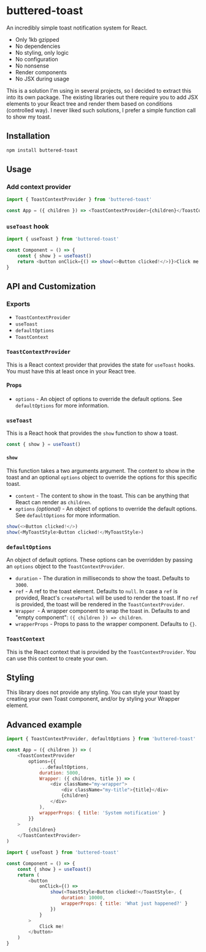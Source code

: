 # buttered-toast

An incredibly simple toast notification system for React.

-   Only 1kb gzipped
-   No dependencies
-   No styling, only logic
-   No configuration
-   No nonsense
-   Render components
-   No JSX during usage

This is a solution I'm using in several projects, so I decided to extract this into its own package. The existing
libraries out there require you to add JSX elements to your React tree and render them based on conditions (controlled
way). I never liked such solutions, I prefer a simple function call to show my toast.

## Installation

```bash
npm install buttered-toast
```

## Usage

### Add context provider

```javascript
import { ToastContextProvider } from 'buttered-toast'

const App = ({ children }) => <ToastContextProvider>{children}</ToastContextProvider>
```

### `useToast` hook

```javascript
import { useToast } from 'buttered-toast'

const Component = () => {
    const { show } = useToast()
    return <button onClick={() => show(<>Button clicked!</>)}>Click me!</button>
}
```

## API and Customization

### Exports

-   `ToastContextProvider`
-   `useToast`
-   `defaultOptions`
-   `ToastContext`

### `ToastContextProvider`

This is a React context provider that provides the state for `useToast` hooks. You must have this at least once in your
React tree.

#### Props

-   `options` - An object of options to override the default options. See `defaultOptions` for more information.

### `useToast`

This is a React hook that provides the `show` function to show a toast.

```js
const { show } = useToast()
```

#### `show`

This function takes a two arguments argument. The content to show in the toast and an optional `options` object to
override the options for this specific toast.

-   `content` - The content to show in the toast. This can be anything that React can render as `children`.
-   `options` _(optional)_ - An object of options to override the default options. See `defaultOptions` for more
    information.

```js
show(<>Button clicked!</>)
show(<MyToastStyle>Button clicked!</MyToastStyle>)
```

### `defaultOptions`

An object of default options. These options can be overridden by passing an `options` object to the
`ToastContextProvider`.

-   `duration` - The duration in milliseconds to show the toast. Defaults to `3000`.
-   `ref` - A ref to the toast element. Defaults to `null`. In case a `ref` is provided, React's `createPortal` will be
    used to render the toast. If no `ref` is provided, the toast will be rendered in the `ToastContextProvider`.
-   `Wrapper `- A wrapper component to wrap the toast in. Defaults to and "empty component":
    `({ children }) => children`.
-   `wrapperProps` - Props to pass to the wrapper component. Defaults to `{}`.

### `ToastContext`

This is the React context that is provided by the `ToastContextProvider`. You can use this context to create your own.

## Styling

This library does not provide any styling. You can style your toast by creating your own Toast component, and/or by
styling your Wrapper element.

## Advanced example

```javascript
import { ToastContextProvider, defaultOptions } from 'buttered-toast'

const App = ({ children }) => (
    <ToastContextProvider
        options={{
            ...defaultOptions,
            duration: 5000,
            Wrapper: ({ children, title }) => (
                <div className="my-wrapper">
                    <div className="my-title">{title}</div>
                    {children}
                </div>
            ),
            wrapperProps: { title: 'System notification' }
        }}
    >
        {children}
    </ToastContextProvider>
)
```

```javascript
import { useToast } from 'buttered-toast'

const Component = () => {
    const { show } = useToast()
    return (
        <button
            onClick={() =>
                show(<ToastStyle>Button clicked!</ToastStyle>, {
                    duration: 10000,
                    wrapperProps: { title: 'What just happened?' }
                })
            }
        >
            Click me!
        </button>
    )
}
```
